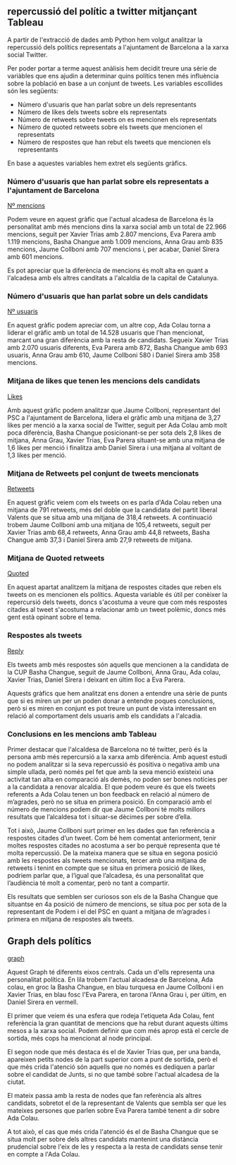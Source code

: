 ## repercussió del polític a twitter mitjançant Tableau

A partir de l'extracció de dades amb Python hem volgut analitzar la repercussió dels polítics representats a l'ajuntament de Barcelona a la xarxa social Twitter.

Per poder portar a terme aquest anàlisis hem decidit treure una sèrie de variàbles que ens ajudin a determinar quins polítics tenen més influència sobre la població en base a un conjunt de tweets. Les variables escollides són les següents:
- Número d'usuaris que han parlat sobre un dels representants
- Número de likes dels tweets sobre els representats
- Número de retweets sobre tweets on es mencionen els  representats
- Número de quoted retweets sobre els tweets que mencionen el representats
- Número de respostes que han rebut els tweets que mencionen els representants

En base a aquestes variables hem extret els següents gràfics.

### Número d'usuaris que han parlat sobre els representats a l'ajuntament de Barcelona
[Nº mencions](https://user-images.githubusercontent.com/128310035/235765029-05f18ed9-17ad-4cdd-b108-2b7313b6affc.png)


Podem veure en aquest gràfic que l'actual alcadesa de Barcelona és la personalitat amb més mencions dins la xarxa social amb un total de 22.966 mencions, seguit per Xavier Trias amb 2.807 mencions, Eva Parera amb 1.119 mencions, Basha Changue amb 1.009 mencions, Anna Grau amb 835 mencions, Jaume Collboni amb 707 mencions i, per acabar, Daniel Sirera amb 601 mencions.

Es pot apreciar que la diferència de mencions és molt alta en quant a l'alcadesa amb els altres canditats a l'alcaldia de la capital de Catalunya.

### Número d'usuaris que han parlat sobre un dels candidats
[Nº usuaris](https://user-images.githubusercontent.com/128310035/235765091-6be253a7-3b76-4d46-b3e8-72573f08b8a5.png)


En aquest gràfic podem apreciar com, un altre cop, Ada Colau torna a liderar el gràfic amb un total de 14.528 usuaris que l'han mencionat, marcant una gran diferència amb la resta de candidats. Segueix Xavier Trias amb 2.070 usuaris diferents, Eva Parera amb 872, Basha Changue amb 693 usuaris, Anna Grau amb 610, Jaume Collboni 580 i Daniel Sirera amb 358 mencions.

### Mitjana de likes que tenen les mencions dels candidats
[Likes](https://user-images.githubusercontent.com/128310035/235765125-925c822b-3b9c-4d7c-bf05-069bc43e5e13.png)


Amb aquest gràfic podem analitzar que Jaume Collboni, representant del PSC a l'ajuntament de Barcelona, lidera el gràfic amb una mitjana de 3,27 likes per menció a la xarxa social de Twitter, seguit per Ada Colau amb molt poca diferència, Basha Changue posicionant-se per sota dels 2,8 likes de mitjana, Anna Grau, Xavier Trias, Eva Parera situant-se amb una mitjana de 1,6 likes per menció i finalitza amb Daniel Sirera i una mitjana al voltant de 1,3 likes per menció.

### Mitjana de Retweets pel conjunt de  tweets mencionats
[Retweets](https://user-images.githubusercontent.com/128310035/235765179-6dafbee3-c7ee-4d46-909a-a4be61d822a5.png)


En aquest gràfic veiem com els tweets on es parla d'Ada Colau reben una mitjana de 791 retweets, més del doble que la candidata del partit liberal Valents que se situa amb una mitjana de 318,4 retweets. A continuació trobem Jaume Collboni amb una mitjana de 105,4 retweets, seguit per Xavier Trias amb 68,4 retweets, Anna Grau amb 44,8 retweets, Basha Changue amb 37,3 i Daniel Sirera amb 27,9 retweets de mitjana.

### Mitjana de Quoted retweets
[Quoted](https://user-images.githubusercontent.com/128310035/235765214-cba7df47-54de-4be5-adc6-b71662b8474a.png)


En aquest apartat analitzem la mitjana de respostes citades que reben els tweets on es mencionen els polítics. Aquesta variable és útil per conèixer la repercursió dels tweets, doncs s'acostuma a veure que com més respostes citades al tweet s'acostuma a relacionar amb un tweet polèmic, doncs més gent està opinant sobre el tema.

### Respostes als tweets 

[Reply](https://user-images.githubusercontent.com/128310035/235765248-9dffadd0-8154-4bc5-ad3f-dbd16aba031d.png)


Els tweets amb més respostes són aquells que mencionen a la candidata de la CUP Basha Changue, seguit de Jaume Collboni, Anna Grau, Ada colau, Xavier Trias, Daniel Sirera i deixant en últim lloc a Eva Parera.

Aquests gràfics que hem analitzat ens donen a entendre una sèrie de punts que si es miren un per un poden donar a entendre poques conclusions, però si es miren en conjunt es pot treure un punt de vista interessant en relació al comportament dels usuaris amb els candidats a l'alcadia.

### Conclusions en les mencions amb Tableau


Primer destacar que l'alcaldesa de Barcelona no té twitter, però és la persona amb més repercursió a la xarxa amb diferència. Amb aquest estudi no podem analitzar si la seva repercussió és positiva o negativa amb una simple ullada, però només pel fet que amb la seva menció existeixi una activitat tan alta en comparació als demès, no poden ser bones notícies per a la candidata a renovar alcaldia. El que podem veure és que els tweets referents a Ada Colau tenen un bon feedback en relació al número de m’agrades, però no se situa en primera posició. En comparació amb el número de mencions podem dir que Jaume Collboni té molts millors resultats que l’alcaldesa tot i situar-se dècimes per sobre d’ella.

Tot i això, Jaume Collboni surt primer en les dades que fan referència a respostes citades d’un tweet. Com bé hem comentat anteriorment, tenir moltes respostes citades no acostuma a ser bo perquè representa que té molta repercussió. De la mateixa manera que se situa en segona posició amb les respostes als tweets mencionats, tercer amb una mitjana de retweets i tenint en compte que se situa en primera posició de likes, podriem parlar que, a l’igual que l’alcadesa, és una personalitat que l’audiència té molt a comentar, però no tant a compartir.

Els resultats que semblen ser curiosos son els de la Basha Changue que situantse en 4a posició de número de mencions, se situa poc per sota de la representant de Podem i el del PSC en quant a mitjana de m’agrades i primera en mitjana de respostes als tweets.

## Graph dels polítics

[graph](https://user-images.githubusercontent.com/128310035/235765276-502073c5-d823-4121-bce1-1f705f09ee84.png)


Aquest Graph té diferents eixos centrals. Cada un d'ells representa una personalitat política. En lila trobem l'actual alcadesa de Barcelona, Ada colau, en groc la Basha Changue, en blau turquesa en Jaume Collboni i en Xavier Trias, en blau fosc l'Eva Parera, en tarona l'Anna Grau i, per últim, en Daniel Sirera en vermell.

El primer que veiem és una esfera que rodeja l'etiqueta Ada Colau, fent referència la gran quantitat de mencions que ha rebut durant aquests últims mesos a la xarxa social. Podem definir que com més aprop està el cercle de sortida, més cops ha mencionat al node principal.

El segon node que més destaca és el de Xavier Trias que, per una banda, apareixen petits nodes de la part superior com a punt de sortida, però el que més crida l'atenció són aquells que no només es dediquen a parlar sobre el candidat de Junts, si no que també sobre l'actual alcadesa de la ciutat.

El mateix passa amb la resta de nodes que fan referència als altres candidats, sobretot el de la representant de Valents que sembla ser que les mateixes persones que parlen sobre Eva Parera també tenent a dir sobre Ada Colau.

A tot això, el cas que més crida l'atenció és el de Basha Changue que se situa molt per sobre dels altres candidats mantenint una distància prudencial sobre l'eix de les y respecta a la resta de candidats sense tenir en compte a l'Ada Colau.
